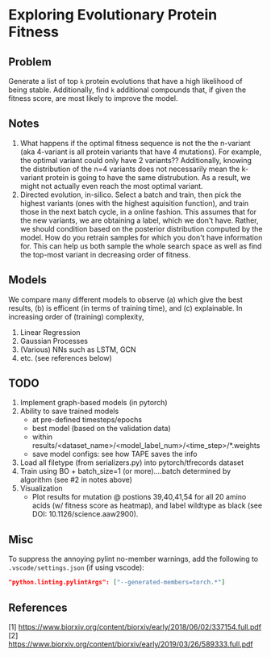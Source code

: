# Exploring Evolutionary Protein Fitness


## Problem
Generate a list of top `k` protein evolutions that have a high likelihood of being stable. 
Additionally, find `k` additional compounds that, if given the fitness score, are most likely to improve the model.


## Notes
1. What happens if the optimal fitness sequence is not the the n-variant (aka 4-variant is all protein variants that have 4 mutations). For example, the optimal variant could only have 2 variants?? Additionally, knowing the distribution of the n=4 variants does not necessarily mean the k-variant protein is going to have the same distrubution. As a result, we might not actually even reach the most optimal variant.
2. Directed evolution, in-silico. Select a batch and train, then pick the highest variants (ones with the highest aquisition function), and train those in the next batch cycle, in a online fashion. This assumes that for the new variants, we are obtaining a label, which we don't have. Rather, we should condition based on the posterior distribution computed by the model. How do you retrain samples for which you don't have information for. This can help us both sample the whole search space as well as find the top-most variant in decreasing order of fitness.


## Models
We compare many different models to observe (a) which give the best results, (b) is efficent (in terms of training time), and (c) explainable. In increasing order of (training) complexity, 
1. Linear Regression
2. Gaussian Processes
3. (Various) NNs such as LSTM, GCN
4. etc. (see references below)


## TODO
1. Implement graph-based models (in pytorch)
2. Ability to save trained models
    - at pre-defined timesteps/epochs
    - best model (based on the validation data)
    - within results/<dataset_name>/<model_label_num>/<time_step>/*.weights
    - save model configs: see how TAPE saves the info  
3. Load all filetype (from serializers.py) into pytorch/tfrecords dataset
4. Train using BO + batch_size=1 (or more)....batch determined by algorithm (see #2 in notes above)
5. Visualization
    - Plot results for mutation @ postions 39,40,41,54 for all 20 amino acids (w/ fitness score as heatmap), and label wildtype as black (see DOI: 10.1126/science.aaw2900).


## Misc
To suppress the annoying pylint no-member warnings, add the following to `.vscode/settings.json` (if using vscode):
```json
"python.linting.pylintArgs": ["--generated-members=torch.*"]
```


## References
[1] https://www.biorxiv.org/content/biorxiv/early/2018/06/02/337154.full.pdf
[2] https://www.biorxiv.org/content/biorxiv/early/2019/03/26/589333.full.pdf